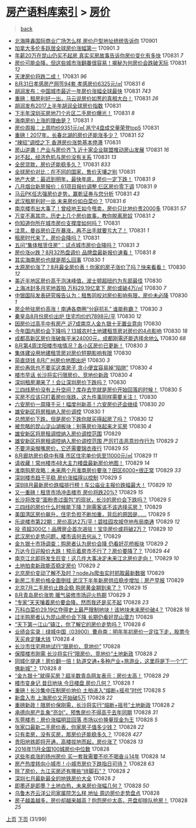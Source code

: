 [房产语料库索引](../../README.md)  > [房价](房价.md)
====
> [back](../README.md)

- [北海隆鑫国际商业广场怎么样 房价户型地址统统告诉你](http://jkwz.applinzi.com/ittc/7008261901937804304.html#%E5%8C%97%E6%B5%B7%E9%9A%86%E9%91%AB%E5%9B%BD%E9%99%85%E5%95%86%E4%B8%9A%E5%B9%BF%E5%9C%BA%E6%80%8E%E4%B9%88%E6%A0%B7+%E6%88%BF%E4%BB%B7%E6%88%B7%E5%9E%8B%E5%9C%B0%E5%9D%80%E7%BB%9F%E7%BB%9F%E5%91%8A%E8%AF%89%E4%BD%A0) 170901  
- [加拿大多伦多跃居全球房价涨幅第一](http://jkwz.applinzi.com/ittc/7008257074520392721.html#%E5%8A%A0%E6%8B%BF%E5%A4%A7%E5%A4%9A%E4%BC%A6%E5%A4%9A%E8%B7%83%E5%B1%85%E5%85%A8%E7%90%83%E6%88%BF%E4%BB%B7%E6%B6%A8%E5%B9%85%E7%AC%AC%E4%B8%80) 170901 *3* 
- [年薪20万在昆山仍买不起房 真实买房故事告诉你房价变化有多快](http://jkwz.applinzi.com/ittc/7008098344218657808.html#%E5%B9%B4%E8%96%AA20%E4%B8%87%E5%9C%A8%E6%98%86%E5%B1%B1%E4%BB%8D%E4%B9%B0%E4%B8%8D%E8%B5%B7%E6%88%BF+%E7%9C%9F%E5%AE%9E%E4%B9%B0%E6%88%BF%E6%95%85%E4%BA%8B%E5%91%8A%E8%AF%89%E4%BD%A0%E6%88%BF%E4%BB%B7%E5%8F%98%E5%8C%96%E6%9C%89%E5%A4%9A%E5%BF%AB) 170831 *7* 
- [房价可能会降，但这些城市涨翻番很容易！揭秘为何房价会跌破天际](http://jkwz.applinzi.com/ittc/7008039749187798033.html#%E6%88%BF%E4%BB%B7%E5%8F%AF%E8%83%BD%E4%BC%9A%E9%99%8D%EF%BC%8C%E4%BD%86%E8%BF%99%E4%BA%9B%E5%9F%8E%E5%B8%82%E6%B6%A8%E7%BF%BB%E7%95%AA%E5%BE%88%E5%AE%B9%E6%98%93%EF%BC%81%E6%8F%AD%E7%A7%98%E4%B8%BA%E4%BD%95%E6%88%BF%E4%BB%B7%E4%BC%9A%E8%B7%8C%E7%A0%B4%E5%A4%A9%E9%99%85) 170831 *12* 
- [天津房价将跌二成！](http://jkwz.applinzi.com/ittc/7008036601152930833.html#%E5%A4%A9%E6%B4%A5%E6%88%BF%E4%BB%B7%E5%B0%86%E8%B7%8C%E4%BA%8C%E6%88%90%EF%BC%81) 170831 *96* 
- [8月31日孝感房产网签94套 孝感房价6325元/㎡](http://jkwz.applinzi.com/ittc/7008025433755616273.html#8%E6%9C%8831%E6%97%A5%E5%AD%9D%E6%84%9F%E6%88%BF%E4%BA%A7%E7%BD%91%E7%AD%BE94%E5%A5%97+%E5%AD%9D%E6%84%9F%E6%88%BF%E4%BB%B76325%E5%85%83%2F%E3%8E%A1) 170831 *6* 
- [胡润发布：中国城市最近一年房价涨幅全球最快](http://jkwz.applinzi.com/ittc/7008017168640508944.html#%E8%83%A1%E6%B6%A6%E5%8F%91%E5%B8%83%EF%BC%9A%E4%B8%AD%E5%9B%BD%E5%9F%8E%E5%B8%82%E6%9C%80%E8%BF%91%E4%B8%80%E5%B9%B4%E6%88%BF%E4%BB%B7%E6%B6%A8%E5%B9%85%E5%85%A8%E7%90%83%E6%9C%80%E5%BF%AB) 170831 *743* 
- [重磅：租房利好一出，马云说房价如葱的真相大白！](http://jkwz.applinzi.com/ittc/7008009005346341904.html#%E9%87%8D%E7%A3%85%EF%BC%9A%E7%A7%9F%E6%88%BF%E5%88%A9%E5%A5%BD%E4%B8%80%E5%87%BA%EF%BC%8C%E9%A9%AC%E4%BA%91%E8%AF%B4%E6%88%BF%E4%BB%B7%E5%A6%82%E8%91%B1%E7%9A%84%E7%9C%9F%E7%9B%B8%E5%A4%A7%E7%99%BD%EF%BC%81) 170831 *26* 
- [胡润发布2017上半年胡润全球房价指数](http://jkwz.applinzi.com/ittc/7008002938730185744.html#%E8%83%A1%E6%B6%A6%E5%8F%91%E5%B8%832017%E4%B8%8A%E5%8D%8A%E5%B9%B4%E8%83%A1%E6%B6%A6%E5%85%A8%E7%90%83%E6%88%BF%E4%BB%B7%E6%8C%87%E6%95%B0) 170831  
- [下半年深圳买房地71个片区二手房价曝光！](http://jkwz.applinzi.com/ittc/7008001824215532560.html#%E4%B8%8B%E5%8D%8A%E5%B9%B4%E6%B7%B1%E5%9C%B3%E4%B9%B0%E6%88%BF%E5%9C%B071%E4%B8%AA%E7%89%87%E5%8C%BA%E4%BA%8C%E6%89%8B%E6%88%BF%E4%BB%B7%E6%9B%9D%E5%85%89%EF%BC%81) 170831 *8* 
- [海南房价上涨的理由是？](http://jkwz.applinzi.com/ittc/7007997889996129297.html#%E6%B5%B7%E5%8D%97%E6%88%BF%E4%BB%B7%E4%B8%8A%E6%B6%A8%E7%9A%84%E7%90%86%E7%94%B1%E6%98%AF%EF%BC%9F) 170831 *1* 
- [房价周报：上周均价9351元/㎡ 邕宁4盘成交量荣登top5](http://jkwz.applinzi.com/ittc/7007991488699696144.html#%E6%88%BF%E4%BB%B7%E5%91%A8%E6%8A%A5%EF%BC%9A%E4%B8%8A%E5%91%A8%E5%9D%87%E4%BB%B79351%E5%85%83%2F%E3%8E%A1+%E9%82%95%E5%AE%814%E7%9B%98%E6%88%90%E4%BA%A4%E9%87%8F%E8%8D%A3%E7%99%BBtop5) 170831  
- [重磅！2017年，长春北湖的房价还能涨多少？](http://jkwz.applinzi.com/ittc/7007990347702207505.html#%E9%87%8D%E7%A3%85%EF%BC%812017%E5%B9%B4%EF%BC%8C%E9%95%BF%E6%98%A5%E5%8C%97%E6%B9%96%E7%9A%84%E6%88%BF%E4%BB%B7%E8%BF%98%E8%83%BD%E6%B6%A8%E5%A4%9A%E5%B0%91%EF%BC%9F) 170831 *52* 
- [“辣招”调控之下 香港房价涨势基本停滞](http://jkwz.applinzi.com/ittc/7007984688004858897.html#%E2%80%9C%E8%BE%A3%E6%8B%9B%E2%80%9D%E8%B0%83%E6%8E%A7%E4%B9%8B%E4%B8%8B+%E9%A6%99%E6%B8%AF%E6%88%BF%E4%BB%B7%E6%B6%A8%E5%8A%BF%E5%9F%BA%E6%9C%AC%E5%81%9C%E6%BB%9E) 170831  
- [房山逆袭！产业与房价齐飞 近十家企业联盟推动房山发展](http://jkwz.applinzi.com/ittc/7007974337116898320.html#%E6%88%BF%E5%B1%B1%E9%80%86%E8%A2%AD%EF%BC%81%E4%BA%A7%E4%B8%9A%E4%B8%8E%E6%88%BF%E4%BB%B7%E9%BD%90%E9%A3%9E+%E8%BF%91%E5%8D%81%E5%AE%B6%E4%BC%81%E4%B8%9A%E8%81%94%E7%9B%9F%E6%8E%A8%E5%8A%A8%E6%88%BF%E5%B1%B1%E5%8F%91%E5%B1%95) 170831 *16* 
- [对不起，经济危机与房价没有关系](http://jkwz.applinzi.com/ittc/7007971077064754192.html#%E5%AF%B9%E4%B8%8D%E8%B5%B7%EF%BC%8C%E7%BB%8F%E6%B5%8E%E5%8D%B1%E6%9C%BA%E4%B8%8E%E6%88%BF%E4%BB%B7%E6%B2%A1%E6%9C%89%E5%85%B3%E7%B3%BB) 170831 *13* 
- [全民贷款，房价还能稳多久？](http://jkwz.applinzi.com/ittc/7007970700265260049.html#%E5%85%A8%E6%B0%91%E8%B4%B7%E6%AC%BE%EF%BC%8C%E6%88%BF%E4%BB%B7%E8%BF%98%E8%83%BD%E7%A8%B3%E5%A4%9A%E4%B9%85%EF%BC%9F) 170831 *833* 
- [全球房价对比：在不同的国家，售价天壤之别](http://jkwz.applinzi.com/ittc/7007970393380619280.html#%E5%85%A8%E7%90%83%E6%88%BF%E4%BB%B7%E5%AF%B9%E6%AF%94%EF%BC%9A%E5%9C%A8%E4%B8%8D%E5%90%8C%E7%9A%84%E5%9B%BD%E5%AE%B6%EF%BC%8C%E5%94%AE%E4%BB%B7%E5%A4%A9%E5%A3%A4%E4%B9%8B%E5%88%AB) 170831  
- [地产大佬：最迟到明年，最快年底，房价一定下跌！](http://jkwz.applinzi.com/ittc/7007967732132480016.html#%E5%9C%B0%E4%BA%A7%E5%A4%A7%E4%BD%AC%EF%BC%9A%E6%9C%80%E8%BF%9F%E5%88%B0%E6%98%8E%E5%B9%B4%EF%BC%8C%E6%9C%80%E5%BF%AB%E5%B9%B4%E5%BA%95%EF%BC%8C%E6%88%BF%E4%BB%B7%E4%B8%80%E5%AE%9A%E4%B8%8B%E8%B7%8C%EF%BC%81) 170831 *9* 
- [八月烟台新房报价：61项目报价调整 仨区房价零下调](http://jkwz.applinzi.com/ittc/7007964546093024273.html#%E5%85%AB%E6%9C%88%E7%83%9F%E5%8F%B0%E6%96%B0%E6%88%BF%E6%8A%A5%E4%BB%B7%EF%BC%9A61%E9%A1%B9%E7%9B%AE%E6%8A%A5%E4%BB%B7%E8%B0%83%E6%95%B4+%E4%BB%A8%E5%8C%BA%E6%88%BF%E4%BB%B7%E9%9B%B6%E4%B8%8B%E8%B0%83) 170831 *9* 
- [马云PK任志强房价走势，赢乾证券与您分析](http://jkwz.applinzi.com/ittc/7007956078183318545.html#%E9%A9%AC%E4%BA%91PK%E4%BB%BB%E5%BF%97%E5%BC%BA%E6%88%BF%E4%BB%B7%E8%B5%B0%E5%8A%BF%EF%BC%8C%E8%B5%A2%E4%B9%BE%E8%AF%81%E5%88%B8%E4%B8%8E%E6%82%A8%E5%88%86%E6%9E%90) 170831 *43* 
- [武汉租房利好一出 未来房价如白菜价？](http://jkwz.applinzi.com/ittc/7007926240688997392.html#%E6%AD%A6%E6%B1%89%E7%A7%9F%E6%88%BF%E5%88%A9%E5%A5%BD%E4%B8%80%E5%87%BA+%E6%9C%AA%E6%9D%A5%E6%88%BF%E4%BB%B7%E5%A6%82%E7%99%BD%E8%8F%9C%E4%BB%B7%EF%BC%9F) 170831 *6* 
- [南京楼市出大事了！曾经地王如今甩卖，房价只比地价贵2000多](http://jkwz.applinzi.com/ittc/7007921127916307472.html#%E5%8D%97%E4%BA%AC%E6%A5%BC%E5%B8%82%E5%87%BA%E5%A4%A7%E4%BA%8B%E4%BA%86%EF%BC%81%E6%9B%BE%E7%BB%8F%E5%9C%B0%E7%8E%8B%E5%A6%82%E4%BB%8A%E7%94%A9%E5%8D%96%EF%BC%8C%E6%88%BF%E4%BB%B7%E5%8F%AA%E6%AF%94%E5%9C%B0%E4%BB%B7%E8%B4%B52000%E5%A4%9A) 170831 *57* 
- [万变不离其宗，历史上几个房价故事，教你脱离房奴](http://jkwz.applinzi.com/ittc/7007915520077333521.html#%E4%B8%87%E5%8F%98%E4%B8%8D%E7%A6%BB%E5%85%B6%E5%AE%97%EF%BC%8C%E5%8E%86%E5%8F%B2%E4%B8%8A%E5%87%A0%E4%B8%AA%E6%88%BF%E4%BB%B7%E6%95%85%E4%BA%8B%EF%BC%8C%E6%95%99%E4%BD%A0%E8%84%B1%E7%A6%BB%E6%88%BF%E5%A5%B4) 170831 *2* 
- [你知道你所在城市房价支撑度如何吗？](http://jkwz.applinzi.com/ittc/7007900016130393105.html#%E4%BD%A0%E7%9F%A5%E9%81%93%E4%BD%A0%E6%89%80%E5%9C%A8%E5%9F%8E%E5%B8%82%E6%88%BF%E4%BB%B7%E6%94%AF%E6%92%91%E5%BA%A6%E5%A6%82%E4%BD%95%E5%90%97%EF%BC%9F) 170831  
- [注意，曼谷房价正在暴涨，再不出手就要亏大了！](http://jkwz.applinzi.com/ittc/7007899513719882768.html#%E6%B3%A8%E6%84%8F%EF%BC%8C%E6%9B%BC%E8%B0%B7%E6%88%BF%E4%BB%B7%E6%AD%A3%E5%9C%A8%E6%9A%B4%E6%B6%A8%EF%BC%8C%E5%86%8D%E4%B8%8D%E5%87%BA%E6%89%8B%E5%B0%B1%E8%A6%81%E4%BA%8F%E5%A4%A7%E4%BA%86%EF%BC%81) 170831 *1* 
- [租房时代来了，房价会降吗？](http://jkwz.applinzi.com/ittc/7007893135466955793.html#%E7%A7%9F%E6%88%BF%E6%97%B6%E4%BB%A3%E6%9D%A5%E4%BA%86%EF%BC%8C%E6%88%BF%E4%BB%B7%E4%BC%9A%E9%99%8D%E5%90%97%EF%BC%9F) 170831  
- [五问“集体租赁住房”：试点城市房价会降吗？](http://jkwz.applinzi.com/ittc/7007779402967155729.html#%E4%BA%94%E9%97%AE%E2%80%9C%E9%9B%86%E4%BD%93%E7%A7%9F%E8%B5%81%E4%BD%8F%E6%88%BF%E2%80%9D%EF%BC%9A%E8%AF%95%E7%82%B9%E5%9F%8E%E5%B8%82%E6%88%BF%E4%BB%B7%E4%BC%9A%E9%99%8D%E5%90%97%EF%BC%9F) 170831 *3* 
- [房价涨or跌？8月32热盘调价 品牌盘最新报价速看！](http://jkwz.applinzi.com/ittc/7007749807987491856.html#%E6%88%BF%E4%BB%B7%E6%B6%A8or%E8%B7%8C%EF%BC%9F8%E6%9C%8832%E7%83%AD%E7%9B%98%E8%B0%83%E4%BB%B7+%E5%93%81%E7%89%8C%E7%9B%98%E6%9C%80%E6%96%B0%E6%8A%A5%E4%BB%B7%E9%80%9F%E7%9C%8B%EF%BC%81) 170831 *8* 
- [其实海南房价也就是那么回事](http://jkwz.applinzi.com/ittc/7007684583410369552.html#%E5%85%B6%E5%AE%9E%E6%B5%B7%E5%8D%97%E6%88%BF%E4%BB%B7%E4%B9%9F%E5%B0%B1%E6%98%AF%E9%82%A3%E4%B9%88%E5%9B%9E%E4%BA%8B) 170830 *1* 
- [太原房价涨了？8月最全房价表！你家的房子涨价了吗？快来看看！](http://jkwz.applinzi.com/ittc/7007680539778352145.html#%E5%A4%AA%E5%8E%9F%E6%88%BF%E4%BB%B7%E6%B6%A8%E4%BA%86%EF%BC%9F8%E6%9C%88%E6%9C%80%E5%85%A8%E6%88%BF%E4%BB%B7%E8%A1%A8%EF%BC%81%E4%BD%A0%E5%AE%B6%E7%9A%84%E6%88%BF%E5%AD%90%E6%B6%A8%E4%BB%B7%E4%BA%86%E5%90%97%EF%BC%9F%E5%BF%AB%E6%9D%A5%E7%9C%8B%E7%9C%8B%EF%BC%81) 170830 *12* 
- [美近半地区房价高于泡沫峰值，波士顿超纽约为东部最佳](http://jkwz.applinzi.com/ittc/7007660834569061392.html#%E7%BE%8E%E8%BF%91%E5%8D%8A%E5%9C%B0%E5%8C%BA%E6%88%BF%E4%BB%B7%E9%AB%98%E4%BA%8E%E6%B3%A1%E6%B2%AB%E5%B3%B0%E5%80%BC%EF%BC%8C%E6%B3%A2%E5%A3%AB%E9%A1%BF%E8%B6%85%E7%BA%BD%E7%BA%A6%E4%B8%BA%E4%B8%9C%E9%83%A8%E6%9C%80%E4%BD%B3) 170830  
- [上海冰封多月宅地首拍 万科29.19亿拿下 房价或破4万/㎡](http://jkwz.applinzi.com/ittc/7007641108094649360.html#%E4%B8%8A%E6%B5%B7%E5%86%B0%E5%B0%81%E5%A4%9A%E6%9C%88%E5%AE%85%E5%9C%B0%E9%A6%96%E6%8B%8D+%E4%B8%87%E7%A7%9129.19%E4%BA%BF%E6%8B%BF%E4%B8%8B+%E6%88%BF%E4%BB%B7%E6%88%96%E7%A0%B44%E4%B8%87%2F%E3%8E%A1) 170830 *7* 
- [中银国际发表研究报告认为：租售同权对房价影响有限，房价未必降](http://jkwz.applinzi.com/ittc/7007640035866969105.html#%E4%B8%AD%E9%93%B6%E5%9B%BD%E9%99%85%E5%8F%91%E8%A1%A8%E7%A0%94%E7%A9%B6%E6%8A%A5%E5%91%8A%E8%AE%A4%E4%B8%BA%EF%BC%9A%E7%A7%9F%E5%94%AE%E5%90%8C%E6%9D%83%E5%AF%B9%E6%88%BF%E4%BB%B7%E5%BD%B1%E5%93%8D%E6%9C%89%E9%99%90%EF%BC%8C%E6%88%BF%E4%BB%B7%E6%9C%AA%E5%BF%85%E9%99%8D) 170830 *1* 
- [房企抢驻房价高涨！南通各商圈“分庭抗礼” 谁能称霸？](http://jkwz.applinzi.com/ittc/7007626502236275729.html#%E6%88%BF%E4%BC%81%E6%8A%A2%E9%A9%BB%E6%88%BF%E4%BB%B7%E9%AB%98%E6%B6%A8%EF%BC%81%E5%8D%97%E9%80%9A%E5%90%84%E5%95%86%E5%9C%88%E2%80%9C%E5%88%86%E5%BA%AD%E6%8A%97%E7%A4%BC%E2%80%9D+%E8%B0%81%E8%83%BD%E7%A7%B0%E9%9C%B8%EF%BC%9F) 170830 *3* 
- [秦皇岛8月份房价出炉 住宅均价约7898元/平](http://jkwz.applinzi.com/ittc/7007622690423440400.html#%E7%A7%A6%E7%9A%87%E5%B2%9B8%E6%9C%88%E4%BB%BD%E6%88%BF%E4%BB%B7%E5%87%BA%E7%82%89+%E4%BD%8F%E5%AE%85%E5%9D%87%E4%BB%B7%E7%BA%A67898%E5%85%83%2F%E5%B9%B3) 170830 *12* 
- [因房价过高手中有房产 近7成南京人金九银十无置业意向](http://jkwz.applinzi.com/ittc/7007621166863483920.html#%E5%9B%A0%E6%88%BF%E4%BB%B7%E8%BF%87%E9%AB%98%E6%89%8B%E4%B8%AD%E6%9C%89%E6%88%BF%E4%BA%A7+%E8%BF%917%E6%88%90%E5%8D%97%E4%BA%AC%E4%BA%BA%E9%87%91%E4%B9%9D%E9%93%B6%E5%8D%81%E6%97%A0%E7%BD%AE%E4%B8%9A%E6%84%8F%E5%90%91) 170830  
- [今年国内房价会下降吗？13城农村土地建租赁房对房价的4点影响](http://jkwz.applinzi.com/ittc/7007605591915365393.html#%E4%BB%8A%E5%B9%B4%E5%9B%BD%E5%86%85%E6%88%BF%E4%BB%B7%E4%BC%9A%E4%B8%8B%E9%99%8D%E5%90%97%EF%BC%9F13%E5%9F%8E%E5%86%9C%E6%9D%91%E5%9C%9F%E5%9C%B0%E5%BB%BA%E7%A7%9F%E8%B5%81%E6%88%BF%E5%AF%B9%E6%88%BF%E4%BB%B7%E7%9A%844%E7%82%B9%E5%BD%B1%E5%93%8D) 170830 *18* 
- [成都高新区房价涨破每平米24000元，成都刚需还能选择余地么](http://jkwz.applinzi.com/ittc/7007546159747564561.html#%E6%88%90%E9%83%BD%E9%AB%98%E6%96%B0%E5%8C%BA%E6%88%BF%E4%BB%B7%E6%B6%A8%E7%A0%B4%E6%AF%8F%E5%B9%B3%E7%B1%B324000%E5%85%83%EF%BC%8C%E6%88%90%E9%83%BD%E5%88%9A%E9%9C%80%E8%BF%98%E8%83%BD%E9%80%89%E6%8B%A9%E4%BD%99%E5%9C%B0%E4%B9%88) 170830 *68* 
- [8月第4周沈阳楼市啥情况？各小区房价已更新！](http://jkwz.applinzi.com/ittc/7007543770097386513.html#8%E6%9C%88%E7%AC%AC4%E5%91%A8%E6%B2%88%E9%98%B3%E6%A5%BC%E5%B8%82%E5%95%A5%E6%83%85%E5%86%B5%EF%BC%9F%E5%90%84%E5%B0%8F%E5%8C%BA%E6%88%BF%E4%BB%B7%E5%B7%B2%E6%9B%B4%E6%96%B0%EF%BC%81) 170830 *3* 
- [集体建设用地建租赁房对房价短期影响有限](http://jkwz.applinzi.com/ittc/7007543559006454801.html#%E9%9B%86%E4%BD%93%E5%BB%BA%E8%AE%BE%E7%94%A8%E5%9C%B0%E5%BB%BA%E7%A7%9F%E8%B5%81%E6%88%BF%E5%AF%B9%E6%88%BF%E4%BB%B7%E7%9F%AD%E6%9C%9F%E5%BD%B1%E5%93%8D%E6%9C%89%E9%99%90) 170830  
- [简直烧钱 8月广州房价地图出炉](http://jkwz.applinzi.com/ittc/7007541261828113424.html#%E7%AE%80%E7%9B%B4%E7%83%A7%E9%92%B1+8%E6%9C%88%E5%B9%BF%E5%B7%9E%E6%88%BF%E4%BB%B7%E5%9C%B0%E5%9B%BE%E5%87%BA%E7%82%89) 170830 *3* 
- [房价再低也不要买这类房子 贪小便宜容易掉“陷阱”](http://jkwz.applinzi.com/ittc/7007535262882858000.html#%E6%88%BF%E4%BB%B7%E5%86%8D%E4%BD%8E%E4%B9%9F%E4%B8%8D%E8%A6%81%E4%B9%B0%E8%BF%99%E7%B1%BB%E6%88%BF%E5%AD%90+%E8%B4%AA%E5%B0%8F%E4%BE%BF%E5%AE%9C%E5%AE%B9%E6%98%93%E6%8E%89%E2%80%9C%E9%99%B7%E9%98%B1%E2%80%9D) 170830 *4* 
- [楼市早话 长沙将实行限房价、竞地价新政](http://jkwz.applinzi.com/ittc/7007532515777315857.html#%E6%A5%BC%E5%B8%82%E6%97%A9%E8%AF%9D+%E9%95%BF%E6%B2%99%E5%B0%86%E5%AE%9E%E8%A1%8C%E9%99%90%E6%88%BF%E4%BB%B7%E3%80%81%E7%AB%9E%E5%9C%B0%E4%BB%B7%E6%96%B0%E6%94%BF) 170830 *4* 
- [深圳租房潮来了！会让深圳房价下跌吗？](http://jkwz.applinzi.com/ittc/7007529390567851024.html#%E6%B7%B1%E5%9C%B3%E7%A7%9F%E6%88%BF%E6%BD%AE%E6%9D%A5%E4%BA%86%EF%BC%81%E4%BC%9A%E8%AE%A9%E6%B7%B1%E5%9C%B3%E6%88%BF%E4%BB%B7%E4%B8%8B%E8%B7%8C%E5%90%97%EF%BC%9F) 170830  
- [三四线房价没有上升空间？库存去完就是房价开始回落的时候！](http://jkwz.applinzi.com/ittc/7007521872508617745.html#%E4%B8%89%E5%9B%9B%E7%BA%BF%E6%88%BF%E4%BB%B7%E6%B2%A1%E6%9C%89%E4%B8%8A%E5%8D%87%E7%A9%BA%E9%97%B4%EF%BC%9F%E5%BA%93%E5%AD%98%E5%8E%BB%E5%AE%8C%E5%B0%B1%E6%98%AF%E6%88%BF%E4%BB%B7%E5%BC%80%E5%A7%8B%E5%9B%9E%E8%90%BD%E7%9A%84%E6%97%B6%E5%80%99%EF%BC%81) 170830 *5* 
- [买房不应该只盯着房价涨跌，这九件事同样需要关注！](http://jkwz.applinzi.com/ittc/7007517482640999441.html#%E4%B9%B0%E6%88%BF%E4%B8%8D%E5%BA%94%E8%AF%A5%E5%8F%AA%E7%9B%AF%E7%9D%80%E6%88%BF%E4%BB%B7%E6%B6%A8%E8%B7%8C%EF%BC%8C%E8%BF%99%E4%B9%9D%E4%BB%B6%E4%BA%8B%E5%90%8C%E6%A0%B7%E9%9C%80%E8%A6%81%E5%85%B3%E6%B3%A8%EF%BC%81) 170830  
- [六安房价一周降千元！幅度创新高！六安房价还会继续](http://jkwz.applinzi.com/ittc/7007515963111769105.html#%E5%85%AD%E5%AE%89%E6%88%BF%E4%BB%B7%E4%B8%80%E5%91%A8%E9%99%8D%E5%8D%83%E5%85%83%EF%BC%81%E5%B9%85%E5%BA%A6%E5%88%9B%E6%96%B0%E9%AB%98%EF%BC%81%E5%85%AD%E5%AE%89%E6%88%BF%E4%BB%B7%E8%BF%98%E4%BC%9A%E7%BB%A7%E7%BB%AD) 170830 *20* 
- [雄安新区将房租纳入房价调控](http://jkwz.applinzi.com/ittc/7007500196018390032.html#%E9%9B%84%E5%AE%89%E6%96%B0%E5%8C%BA%E5%B0%86%E6%88%BF%E7%A7%9F%E7%BA%B3%E5%85%A5%E6%88%BF%E4%BB%B7%E8%B0%83%E6%8E%A7) 170830 *1* 
- [总想房价下跌，但是房价下跌你就买得起房了吗？](http://jkwz.applinzi.com/ittc/7007382080865174545.html#%E6%80%BB%E6%83%B3%E6%88%BF%E4%BB%B7%E4%B8%8B%E8%B7%8C%EF%BC%8C%E4%BD%86%E6%98%AF%E6%88%BF%E4%BB%B7%E4%B8%8B%E8%B7%8C%E4%BD%A0%E5%B0%B1%E4%B9%B0%E5%BE%97%E8%B5%B7%E6%88%BF%E4%BA%86%E5%90%97%EF%BC%9F) 170830 *12* 
- [被忽略的昆山淀山湖板块：别等房价涨起来才买房](http://jkwz.applinzi.com/ittc/7007487087392326672.html#%E8%A2%AB%E5%BF%BD%E7%95%A5%E7%9A%84%E6%98%86%E5%B1%B1%E6%B7%80%E5%B1%B1%E6%B9%96%E6%9D%BF%E5%9D%97%EF%BC%9A%E5%88%AB%E7%AD%89%E6%88%BF%E4%BB%B7%E6%B6%A8%E8%B5%B7%E6%9D%A5%E6%89%8D%E4%B9%B0%E6%88%BF) 170830 *4* 
- [雄安新区将房租调控纳入房价调控范围](http://jkwz.applinzi.com/ittc/7007331707127333904.html#%E9%9B%84%E5%AE%89%E6%96%B0%E5%8C%BA%E5%B0%86%E6%88%BF%E7%A7%9F%E8%B0%83%E6%8E%A7%E7%BA%B3%E5%85%A5%E6%88%BF%E4%BB%B7%E8%B0%83%E6%8E%A7%E8%8C%83%E5%9B%B4) 170829  
- [雄安新区将房租调控纳入房价调控范围 严厉打击恶意炒作行为](http://jkwz.applinzi.com/ittc/7007337076247495697.html#%E9%9B%84%E5%AE%89%E6%96%B0%E5%8C%BA%E5%B0%86%E6%88%BF%E7%A7%9F%E8%B0%83%E6%8E%A7%E7%BA%B3%E5%85%A5%E6%88%BF%E4%BB%B7%E8%B0%83%E6%8E%A7%E8%8C%83%E5%9B%B4+%E4%B8%A5%E5%8E%89%E6%89%93%E5%87%BB%E6%81%B6%E6%84%8F%E7%82%92%E4%BD%9C%E8%A1%8C%E4%B8%BA) 170829 *2* 
- [不要渲染猴嘴房价，它还需要锦衣夜行](http://jkwz.applinzi.com/ittc/7007330146774942736.html#%E4%B8%8D%E8%A6%81%E6%B8%B2%E6%9F%93%E7%8C%B4%E5%98%B4%E6%88%BF%E4%BB%B7%EF%BC%8C%E5%AE%83%E8%BF%98%E9%9C%80%E8%A6%81%E9%94%A6%E8%A1%A3%E5%A4%9C%E8%A1%8C) 170829 *55* 
- [8月廊坊房价稳中有降 市区住宅单价低至11000元/㎡](http://jkwz.applinzi.com/ittc/7007258399451120656.html#8%E6%9C%88%E5%BB%8A%E5%9D%8A%E6%88%BF%E4%BB%B7%E7%A8%B3%E4%B8%AD%E6%9C%89%E9%99%8D+%E5%B8%82%E5%8C%BA%E4%BD%8F%E5%AE%85%E5%8D%95%E4%BB%B7%E4%BD%8E%E8%87%B311000%E5%85%83%2F%E3%8E%A1) 170829 *11* 
- [请收藏！常州楼市48大主力楼盘最新房价地图！](http://jkwz.applinzi.com/ittc/7007254223102936080.html#%E8%AF%B7%E6%94%B6%E8%97%8F%EF%BC%81%E5%B8%B8%E5%B7%9E%E6%A5%BC%E5%B8%8248%E5%A4%A7%E4%B8%BB%E5%8A%9B%E6%A5%BC%E7%9B%98%E6%9C%80%E6%96%B0%E6%88%BF%E4%BB%B7%E5%9C%B0%E5%9B%BE%EF%BC%81) 170829 *14* 
- [淮南购房攻略：未来两个月淮南房价要涨？田区6000+很正常](http://jkwz.applinzi.com/ittc/7007256823676273681.html#%E6%B7%AE%E5%8D%97%E8%B4%AD%E6%88%BF%E6%94%BB%E7%95%A5%EF%BC%9A%E6%9C%AA%E6%9D%A5%E4%B8%A4%E4%B8%AA%E6%9C%88%E6%B7%AE%E5%8D%97%E6%88%BF%E4%BB%B7%E8%A6%81%E6%B6%A8%EF%BC%9F%E7%94%B0%E5%8C%BA6000%2B%E5%BE%88%E6%AD%A3%E5%B8%B8) 170829 *33* 
- [深圳楼市趋于平稳 房价涨幅得以控制](http://jkwz.applinzi.com/ittc/7007256704281216017.html#%E6%B7%B1%E5%9C%B3%E6%A5%BC%E5%B8%82%E8%B6%8B%E4%BA%8E%E5%B9%B3%E7%A8%B3+%E6%88%BF%E4%BB%B7%E6%B6%A8%E5%B9%85%E5%BE%97%E4%BB%A5%E6%8E%A7%E5%88%B6) 170829 *5* 
- [深圳8月最新房价跌幅排行榜！车公庙业主报价跌幅最大！](http://jkwz.applinzi.com/ittc/7007254761487991824.html#%E6%B7%B1%E5%9C%B38%E6%9C%88%E6%9C%80%E6%96%B0%E6%88%BF%E4%BB%B7%E8%B7%8C%E5%B9%85%E6%8E%92%E8%A1%8C%E6%A6%9C%EF%BC%81%E8%BD%A6%E5%85%AC%E5%BA%99%E4%B8%9A%E4%B8%BB%E6%8A%A5%E4%BB%B7%E8%B7%8C%E5%B9%85%E6%9C%80%E5%A4%A7%EF%BC%81) 170829 *10* 
- [又一重磅！租赁市场冲击楼市 房价将跌20%?](http://jkwz.applinzi.com/ittc/7007253283658531857.html#%E5%8F%88%E4%B8%80%E9%87%8D%E7%A3%85%EF%BC%81%E7%A7%9F%E8%B5%81%E5%B8%82%E5%9C%BA%E5%86%B2%E5%87%BB%E6%A5%BC%E5%B8%82+%E6%88%BF%E4%BB%B7%E5%B0%86%E8%B7%8C20%25%3F) 170829 *15* 
- [长沙将改变“面粉贵过面包”的现状，长沙的房价会下跌吗？](http://jkwz.applinzi.com/ittc/7007244980085851153.html#%E9%95%BF%E6%B2%99%E5%B0%86%E6%94%B9%E5%8F%98%E2%80%9C%E9%9D%A2%E7%B2%89%E8%B4%B5%E8%BF%87%E9%9D%A2%E5%8C%85%E2%80%9D%E7%9A%84%E7%8E%B0%E7%8A%B6%EF%BC%8C%E9%95%BF%E6%B2%99%E7%9A%84%E6%88%BF%E4%BB%B7%E4%BC%9A%E4%B8%8B%E8%B7%8C%E5%90%97%EF%BC%9F) 170829 *5* 
- [三四线的房价什么时候能下降？刚需客该不该选择买房？](http://jkwz.applinzi.com/ittc/7007240579757638672.html#%E4%B8%89%E5%9B%9B%E7%BA%BF%E7%9A%84%E6%88%BF%E4%BB%B7%E4%BB%80%E4%B9%88%E6%97%B6%E5%80%99%E8%83%BD%E4%B8%8B%E9%99%8D%EF%BC%9F%E5%88%9A%E9%9C%80%E5%AE%A2%E8%AF%A5%E4%B8%8D%E8%AF%A5%E9%80%89%E6%8B%A9%E4%B9%B0%E6%88%BF%EF%BC%9F) 170829  
- [美国湾区房价飙升，住宅负担不断加重，背后的原因是……](http://jkwz.applinzi.com/ittc/7007235606600746001.html#%E7%BE%8E%E5%9B%BD%E6%B9%BE%E5%8C%BA%E6%88%BF%E4%BB%B7%E9%A3%99%E5%8D%87%EF%BC%8C%E4%BD%8F%E5%AE%85%E8%B4%9F%E6%8B%85%E4%B8%8D%E6%96%AD%E5%8A%A0%E9%87%8D%EF%BC%8C%E8%83%8C%E5%90%8E%E7%9A%84%E5%8E%9F%E5%9B%A0%E6%98%AF%E2%80%A6%E2%80%A6) 170829 *5* 
- [乐说楼市第22期：房价高达2万/平！碧桂园攻城夺地布局南通](http://jkwz.applinzi.com/ittc/7007233140131890193.html#%E4%B9%90%E8%AF%B4%E6%A5%BC%E5%B8%82%E7%AC%AC22%E6%9C%9F%EF%BC%9A%E6%88%BF%E4%BB%B7%E9%AB%98%E8%BE%BE2%E4%B8%87%2F%E5%B9%B3%EF%BC%81%E7%A2%A7%E6%A1%82%E5%9B%AD%E6%94%BB%E5%9F%8E%E5%A4%BA%E5%9C%B0%E5%B8%83%E5%B1%80%E5%8D%97%E9%80%9A) 170829 *12* 
- [投 资超300亿！品牌房企首次进驻！宝华房价或将破2万？](http://jkwz.applinzi.com/ittc/7007193961725445136.html#%E6%8A%95+%E8%B5%84%E8%B6%85300%E4%BA%BF%EF%BC%81%E5%93%81%E7%89%8C%E6%88%BF%E4%BC%81%E9%A6%96%E6%AC%A1%E8%BF%9B%E9%A9%BB%EF%BC%81%E5%AE%9D%E5%8D%8E%E6%88%BF%E4%BB%B7%E6%88%96%E5%B0%86%E7%A0%B42%E4%B8%87%EF%BC%9F) 170829 *10* 
- [武汉房价走势问题，楼市该何去何从？](http://jkwz.applinzi.com/ittc/7007191232663782417.html#%E6%AD%A6%E6%B1%89%E6%88%BF%E4%BB%B7%E8%B5%B0%E5%8A%BF%E9%97%AE%E9%A2%98%EF%BC%8C%E6%A5%BC%E5%B8%82%E8%AF%A5%E4%BD%95%E5%8E%BB%E4%BD%95%E4%BB%8E%EF%BC%9F) 170829  
- [金九银十市场调查：购房者认为房价会降 仍看好花桥板块](http://jkwz.applinzi.com/ittc/7007191130725418000.html#%E9%87%91%E4%B9%9D%E9%93%B6%E5%8D%81%E5%B8%82%E5%9C%BA%E8%B0%83%E6%9F%A5%EF%BC%9A%E8%B4%AD%E6%88%BF%E8%80%85%E8%AE%A4%E4%B8%BA%E6%88%BF%E4%BB%B7%E4%BC%9A%E9%99%8D+%E4%BB%8D%E7%9C%8B%E5%A5%BD%E8%8A%B1%E6%A1%A5%E6%9D%BF%E5%9D%97) 170829 *2* 
- [万达今日迎股价大跌！预示着房市不行了？房价要降了？](http://jkwz.applinzi.com/ittc/7007180563289736209.html#%E4%B8%87%E8%BE%BE%E4%BB%8A%E6%97%A5%E8%BF%8E%E8%82%A1%E4%BB%B7%E5%A4%A7%E8%B7%8C%EF%BC%81%E9%A2%84%E7%A4%BA%E7%9D%80%E6%88%BF%E5%B8%82%E4%B8%8D%E8%A1%8C%E4%BA%86%EF%BC%9F%E6%88%BF%E4%BB%B7%E8%A6%81%E9%99%8D%E4%BA%86%EF%BC%9F) 170829 *44* 
- [南京江北即将发生巨变！这几件大事决定未来江北房价走向！](http://jkwz.applinzi.com/ittc/7007179736655332369.html#%E5%8D%97%E4%BA%AC%E6%B1%9F%E5%8C%97%E5%8D%B3%E5%B0%86%E5%8F%91%E7%94%9F%E5%B7%A8%E5%8F%98%EF%BC%81%E8%BF%99%E5%87%A0%E4%BB%B6%E5%A4%A7%E4%BA%8B%E5%86%B3%E5%AE%9A%E6%9C%AA%E6%9D%A5%E6%B1%9F%E5%8C%97%E6%88%BF%E4%BB%B7%E8%B5%B0%E5%90%91%EF%BC%81) 170829 *10* 
- [土地拍卖新政能否稳定房价](http://jkwz.applinzi.com/ittc/7007170771577996304.html#%E5%9C%9F%E5%9C%B0%E6%8B%8D%E5%8D%96%E6%96%B0%E6%94%BF%E8%83%BD%E5%90%A6%E7%A8%B3%E5%AE%9A%E6%88%BF%E4%BB%B7) 170829 *2* 
- [北京房价变动了解不及时？nodeJs爬虫实时抓取最新数据](http://jkwz.applinzi.com/ittc/7007159834443777040.html#%E5%8C%97%E4%BA%AC%E6%88%BF%E4%BB%B7%E5%8F%98%E5%8A%A8%E4%BA%86%E8%A7%A3%E4%B8%8D%E5%8F%8A%E6%97%B6%EF%BC%9FnodeJs%E7%88%AC%E8%99%AB%E5%AE%9E%E6%97%B6%E6%8A%93%E5%8F%96%E6%9C%80%E6%96%B0%E6%95%B0%E6%8D%AE) 170829  
- [新房二手房价格全面倒挂 武汉下半年新房供应稳步增加｜房产早报](http://jkwz.applinzi.com/ittc/7007157858603631632.html#%E6%96%B0%E6%88%BF%E4%BA%8C%E6%89%8B%E6%88%BF%E4%BB%B7%E6%A0%BC%E5%85%A8%E9%9D%A2%E5%80%92%E6%8C%82+%E6%AD%A6%E6%B1%89%E4%B8%8B%E5%8D%8A%E5%B9%B4%E6%96%B0%E6%88%BF%E4%BE%9B%E5%BA%94%E7%A8%B3%E6%AD%A5%E5%A2%9E%E5%8A%A0%EF%BD%9C%E6%88%BF%E4%BA%A7%E6%97%A9%E6%8A%A5) 170829  
- [北京7月二手房价止跌企稳 购房黄金期到来了？](http://jkwz.applinzi.com/ittc/7007156996623827984.html#%E5%8C%97%E4%BA%AC7%E6%9C%88%E4%BA%8C%E6%89%8B%E6%88%BF%E4%BB%B7%E6%AD%A2%E8%B7%8C%E4%BC%81%E7%A8%B3+%E8%B4%AD%E6%88%BF%E9%BB%84%E9%87%91%E6%9C%9F%E5%88%B0%E6%9D%A5%E4%BA%86%EF%BC%9F) 170829 *15* 
- [8月青岛房价涨势 暖气装修市场迎火热期](http://jkwz.applinzi.com/ittc/7007139814523274257.html#8%E6%9C%88%E9%9D%92%E5%B2%9B%E6%88%BF%E4%BB%B7%E6%B6%A8%E5%8A%BF+%E6%9A%96%E6%B0%94%E8%A3%85%E4%BF%AE%E5%B8%82%E5%9C%BA%E8%BF%8E%E7%81%AB%E7%83%AD%E6%9C%9F) 170829 *3* 
- [“专家”天天嚷着房价要会降，然而我还是买不起](http://jkwz.applinzi.com/ittc/7007005528247763984.html#%E2%80%9C%E4%B8%93%E5%AE%B6%E2%80%9D%E5%A4%A9%E5%A4%A9%E5%9A%B7%E7%9D%80%E6%88%BF%E4%BB%B7%E8%A6%81%E4%BC%9A%E9%99%8D%EF%BC%8C%E7%84%B6%E8%80%8C%E6%88%91%E8%BF%98%E6%98%AF%E4%B9%B0%E4%B8%8D%E8%B5%B7) 170828 *23* 
- [万科白菜价29.19亿夺得史上最严限制地块！该地块未来房价破4？](http://jkwz.applinzi.com/ittc/7007004249849070609.html#%E4%B8%87%E7%A7%91%E7%99%BD%E8%8F%9C%E4%BB%B729.19%E4%BA%BF%E5%A4%BA%E5%BE%97%E5%8F%B2%E4%B8%8A%E6%9C%80%E4%B8%A5%E9%99%90%E5%88%B6%E5%9C%B0%E5%9D%97%EF%BC%81%E8%AF%A5%E5%9C%B0%E5%9D%97%E6%9C%AA%E6%9D%A5%E6%88%BF%E4%BB%B7%E7%A0%B44%EF%BC%9F) 170828 *16* 
- [过半购房者认为昆山房价会下降 长期仍看好昆山潜力](http://jkwz.applinzi.com/ittc/7006999381621081105.html#%E8%BF%87%E5%8D%8A%E8%B4%AD%E6%88%BF%E8%80%85%E8%AE%A4%E4%B8%BA%E6%98%86%E5%B1%B1%E6%88%BF%E4%BB%B7%E4%BC%9A%E4%B8%8B%E9%99%8D+%E9%95%BF%E6%9C%9F%E4%BB%8D%E7%9C%8B%E5%A5%BD%E6%98%86%E5%B1%B1%E6%BD%9C%E5%8A%9B) 170828  
- [“天下第一江山”镇江，你了解它的房价走势吗？](http://jkwz.applinzi.com/ittc/7006999017559688208.html#%E2%80%9C%E5%A4%A9%E4%B8%8B%E7%AC%AC%E4%B8%80%E6%B1%9F%E5%B1%B1%E2%80%9D%E9%95%87%E6%B1%9F%EF%BC%8C%E4%BD%A0%E4%BA%86%E8%A7%A3%E5%AE%83%E7%9A%84%E6%88%BF%E4%BB%B7%E8%B5%B0%E5%8A%BF%E5%90%97%EF%BC%9F) 170828 *6* 
- [业绩会实录｜绿城中国（03900）曹舟南：明年年初房价一定往下走，股票今天买肯定赚大钱](http://jkwz.applinzi.com/ittc/7006995805154837521.html#%E4%B8%9A%E7%BB%A9%E4%BC%9A%E5%AE%9E%E5%BD%95%EF%BD%9C%E7%BB%BF%E5%9F%8E%E4%B8%AD%E5%9B%BD%EF%BC%8803900%EF%BC%89%E6%9B%B9%E8%88%9F%E5%8D%97%EF%BC%9A%E6%98%8E%E5%B9%B4%E5%B9%B4%E5%88%9D%E6%88%BF%E4%BB%B7%E4%B8%80%E5%AE%9A%E5%BE%80%E4%B8%8B%E8%B5%B0%EF%BC%8C%E8%82%A1%E7%A5%A8%E4%BB%8A%E5%A4%A9%E4%B9%B0%E8%82%AF%E5%AE%9A%E8%B5%9A%E5%A4%A7%E9%92%B1) 170828 *4* 
- [长沙市住宅用地试行“限房价、竞地价”](http://jkwz.applinzi.com/ittc/7006963775599805456.html#%E9%95%BF%E6%B2%99%E5%B8%82%E4%BD%8F%E5%AE%85%E7%94%A8%E5%9C%B0%E8%AF%95%E8%A1%8C%E2%80%9C%E9%99%90%E6%88%BF%E4%BB%B7%E3%80%81%E7%AB%9E%E5%9C%B0%E4%BB%B7%E2%80%9D) 170828  
- [保障楼市刚需 长沙将实行“限房价、竞地价”土地新政](http://jkwz.applinzi.com/ittc/7006961435165590544.html#%E4%BF%9D%E9%9A%9C%E6%A5%BC%E5%B8%82%E5%88%9A%E9%9C%80+%E9%95%BF%E6%B2%99%E5%B0%86%E5%AE%9E%E8%A1%8C%E2%80%9C%E9%99%90%E6%88%BF%E4%BB%B7%E3%80%81%E7%AB%9E%E5%9C%B0%E4%BB%B7%E2%80%9D%E5%9C%9F%E5%9C%B0%E6%96%B0%E6%94%BF) 170828 *2* 
- [同城化提速！房价翻一倍！轨道交通+多种产业+旅游业，这里将是下一个“广佛新城”？](http://jkwz.applinzi.com/ittc/7006952829758211089.html#%E5%90%8C%E5%9F%8E%E5%8C%96%E6%8F%90%E9%80%9F%EF%BC%81%E6%88%BF%E4%BB%B7%E7%BF%BB%E4%B8%80%E5%80%8D%EF%BC%81%E8%BD%A8%E9%81%93%E4%BA%A4%E9%80%9A%2B%E5%A4%9A%E7%A7%8D%E4%BA%A7%E4%B8%9A%2B%E6%97%85%E6%B8%B8%E4%B8%9A%EF%BC%8C%E8%BF%99%E9%87%8C%E5%B0%86%E6%98%AF%E4%B8%8B%E4%B8%80%E4%B8%AA%E2%80%9C%E5%B9%BF%E4%BD%9B%E6%96%B0%E5%9F%8E%E2%80%9D%EF%BC%9F) 170828 *8* 
- [“金九银十”就得买房？超半数青岛网友表示：房价太高！](http://jkwz.applinzi.com/ittc/7006920199067141136.html#%E2%80%9C%E9%87%91%E4%B9%9D%E9%93%B6%E5%8D%81%E2%80%9D%E5%B0%B1%E5%BE%97%E4%B9%B0%E6%88%BF%EF%BC%9F%E8%B6%85%E5%8D%8A%E6%95%B0%E9%9D%92%E5%B2%9B%E7%BD%91%E5%8F%8B%E8%A1%A8%E7%A4%BA%EF%BC%9A%E6%88%BF%E4%BB%B7%E5%A4%AA%E9%AB%98%EF%BC%81) 170828 *29* 
- [楼市变身记 昔日地块 今日楼盘 房价几何？](http://jkwz.applinzi.com/ittc/7006900792416814096.html#%E6%A5%BC%E5%B8%82%E5%8F%98%E8%BA%AB%E8%AE%B0+%E6%98%94%E6%97%A5%E5%9C%B0%E5%9D%97+%E4%BB%8A%E6%97%A5%E6%A5%BC%E7%9B%98+%E6%88%BF%E4%BB%B7%E5%87%A0%E4%BD%95%EF%BC%9F) 170828 *1* 
- [重磅！长沙集中压制房价地价 土拍进入“熔断+摇号”时代](http://jkwz.applinzi.com/ittc/7006899352520623121.html#%E9%87%8D%E7%A3%85%EF%BC%81%E9%95%BF%E6%B2%99%E9%9B%86%E4%B8%AD%E5%8E%8B%E5%88%B6%E6%88%BF%E4%BB%B7%E5%9C%B0%E4%BB%B7+%E5%9C%9F%E6%8B%8D%E8%BF%9B%E5%85%A5%E2%80%9C%E7%86%94%E6%96%AD%2B%E6%91%87%E5%8F%B7%E2%80%9D%E6%97%B6%E4%BB%A3) 170828 *5* 
- [新盘入市 上海房价又开始破5万](http://jkwz.applinzi.com/ittc/7006897064087389200.html#%E6%96%B0%E7%9B%98%E5%85%A5%E5%B8%82+%E4%B8%8A%E6%B5%B7%E6%88%BF%E4%BB%B7%E5%8F%88%E5%BC%80%E5%A7%8B%E7%A0%B45%E4%B8%87) 170828 *22* 
- [重磅新政！限房价保刚需，长沙将实行“熔断+摇号”土地新政](http://jkwz.applinzi.com/ittc/7006885693866116113.html#%E9%87%8D%E7%A3%85%E6%96%B0%E6%94%BF%EF%BC%81%E9%99%90%E6%88%BF%E4%BB%B7%E4%BF%9D%E5%88%9A%E9%9C%80%EF%BC%8C%E9%95%BF%E6%B2%99%E5%B0%86%E5%AE%9E%E8%A1%8C%E2%80%9C%E7%86%94%E6%96%AD%2B%E6%91%87%E5%8F%B7%E2%80%9D%E5%9C%9F%E5%9C%B0%E6%96%B0%E6%94%BF) 170828 *2* 
- [承德向房产乱象“亮剑”，预售房价不得高于去年同期](http://jkwz.applinzi.com/ittc/7006875720046085137.html#%E6%89%BF%E5%BE%B7%E5%90%91%E6%88%BF%E4%BA%A7%E4%B9%B1%E8%B1%A1%E2%80%9C%E4%BA%AE%E5%89%91%E2%80%9D%EF%BC%8C%E9%A2%84%E5%94%AE%E6%88%BF%E4%BB%B7%E4%B8%8D%E5%BE%97%E9%AB%98%E4%BA%8E%E5%8E%BB%E5%B9%B4%E5%90%8C%E6%9C%9F) 170828 *31* 
- [东莞楼市：房价涨幅明显回落 市场以价换量现金为王](http://jkwz.applinzi.com/ittc/7006872257400669201.html#%E4%B8%9C%E8%8E%9E%E6%A5%BC%E5%B8%82%EF%BC%9A%E6%88%BF%E4%BB%B7%E6%B6%A8%E5%B9%85%E6%98%8E%E6%98%BE%E5%9B%9E%E8%90%BD+%E5%B8%82%E5%9C%BA%E4%BB%A5%E4%BB%B7%E6%8D%A2%E9%87%8F%E7%8E%B0%E9%87%91%E4%B8%BA%E7%8E%8B) 170828 *5* 
- [张家口最新二手房价表，你家房子值多少钱？](http://jkwz.applinzi.com/ittc/7006846496094553105.html#%E5%BC%A0%E5%AE%B6%E5%8F%A3%E6%9C%80%E6%96%B0%E4%BA%8C%E6%89%8B%E6%88%BF%E4%BB%B7%E8%A1%A8%EF%BC%8C%E4%BD%A0%E5%AE%B6%E6%88%BF%E5%AD%90%E5%80%BC%E5%A4%9A%E5%B0%91%E9%92%B1%EF%BC%9F) 170828 *22* 
- [只有卖房，没有买房，那房价还能稳多久？](http://jkwz.applinzi.com/ittc/7006863778598355985.html#%E5%8F%AA%E6%9C%89%E5%8D%96%E6%88%BF%EF%BC%8C%E6%B2%A1%E6%9C%89%E4%B9%B0%E6%88%BF%EF%BC%8C%E9%82%A3%E6%88%BF%E4%BB%B7%E8%BF%98%E8%83%BD%E7%A8%B3%E5%A4%9A%E4%B9%85%EF%BC%9F) 170828 *427* 
- [贵阳地铁即将开通，高楼拔地而起，房价涨了](http://jkwz.applinzi.com/ittc/7006828836833199121.html#%E8%B4%B5%E9%98%B3%E5%9C%B0%E9%93%81%E5%8D%B3%E5%B0%86%E5%BC%80%E9%80%9A%EF%BC%8C%E9%AB%98%E6%A5%BC%E6%8B%94%E5%9C%B0%E8%80%8C%E8%B5%B7%EF%BC%8C%E6%88%BF%E4%BB%B7%E6%B6%A8%E4%BA%86) 170828 *13* 
- [2016年11月全国100城房价中位数](http://jkwz.applinzi.com/ittc/7006817164659786768.html#2016%E5%B9%B411%E6%9C%88%E5%85%A8%E5%9B%BD100%E5%9F%8E%E6%88%BF%E4%BB%B7%E4%B8%AD%E4%BD%8D%E6%95%B0) 170828  
- [这些年疯涨的扬州房价 买一套我需要不吃不喝奋斗14年](http://jkwz.applinzi.com/ittc/7006811536432301073.html#%E8%BF%99%E4%BA%9B%E5%B9%B4%E7%96%AF%E6%B6%A8%E7%9A%84%E6%89%AC%E5%B7%9E%E6%88%BF%E4%BB%B7+%E4%B9%B0%E4%B8%80%E5%A5%97%E6%88%91%E9%9C%80%E8%A6%81%E4%B8%8D%E5%90%83%E4%B8%8D%E5%96%9D%E5%A5%8B%E6%96%9714%E5%B9%B4) 170828 *14* 
- [房产热度转向小城市！小城市房价下跌指日可待？](http://jkwz.applinzi.com/ittc/7006797887026234385.html#%E6%88%BF%E4%BA%A7%E7%83%AD%E5%BA%A6%E8%BD%AC%E5%90%91%E5%B0%8F%E5%9F%8E%E5%B8%82%EF%BC%81%E5%B0%8F%E5%9F%8E%E5%B8%82%E6%88%BF%E4%BB%B7%E4%B8%8B%E8%B7%8C%E6%8C%87%E6%97%A5%E5%8F%AF%E5%BE%85%EF%BC%9F) 170828 *63* 
- [除了房价，九江买房还有哪些“绊脚石”？](http://jkwz.applinzi.com/ittc/7006790285722649617.html#%E9%99%A4%E4%BA%86%E6%88%BF%E4%BB%B7%EF%BC%8C%E4%B9%9D%E6%B1%9F%E4%B9%B0%E6%88%BF%E8%BF%98%E6%9C%89%E5%93%AA%E4%BA%9B%E2%80%9C%E7%BB%8A%E8%84%9A%E7%9F%B3%E2%80%9D%EF%BC%9F) 170828 *2* 
- [深圳七月最新最全的地铁房价大全](http://jkwz.applinzi.com/ittc/7006786833562993680.html#%E6%B7%B1%E5%9C%B3%E4%B8%83%E6%9C%88%E6%9C%80%E6%96%B0%E6%9C%80%E5%85%A8%E7%9A%84%E5%9C%B0%E9%93%81%E6%88%BF%E4%BB%B7%E5%A4%A7%E5%85%A8) 170828 *2* 
- [即墨还是即墨？土地白热，未来房价涨幅几何？](http://jkwz.applinzi.com/ittc/7006785115718681617.html#%E5%8D%B3%E5%A2%A8%E8%BF%98%E6%98%AF%E5%8D%B3%E5%A2%A8%EF%BC%9F%E5%9C%9F%E5%9C%B0%E7%99%BD%E7%83%AD%EF%BC%8C%E6%9C%AA%E6%9D%A5%E6%88%BF%E4%BB%B7%E6%B6%A8%E5%B9%85%E5%87%A0%E4%BD%95%EF%BC%9F) 170828 *50* 
- [乌鲁木齐云洋公司家属院怎么样 地址 周边房价走势盘点](http://jkwz.applinzi.com/ittc/7006782693340349457.html#%E4%B9%8C%E9%B2%81%E6%9C%A8%E9%BD%90%E4%BA%91%E6%B4%8B%E5%85%AC%E5%8F%B8%E5%AE%B6%E5%B1%9E%E9%99%A2%E6%80%8E%E4%B9%88%E6%A0%B7+%E5%9C%B0%E5%9D%80+%E5%91%A8%E8%BE%B9%E6%88%BF%E4%BB%B7%E8%B5%B0%E5%8A%BF%E7%9B%98%E7%82%B9) 170828  
- [房子越盖越多，房价却越来越高？抱怨房价太高，开盘却排队抢房！](http://jkwz.applinzi.com/ittc/7006782183048741905.html#%E6%88%BF%E5%AD%90%E8%B6%8A%E7%9B%96%E8%B6%8A%E5%A4%9A%EF%BC%8C%E6%88%BF%E4%BB%B7%E5%8D%B4%E8%B6%8A%E6%9D%A5%E8%B6%8A%E9%AB%98%EF%BC%9F%E6%8A%B1%E6%80%A8%E6%88%BF%E4%BB%B7%E5%A4%AA%E9%AB%98%EF%BC%8C%E5%BC%80%E7%9B%98%E5%8D%B4%E6%8E%92%E9%98%9F%E6%8A%A2%E6%88%BF%EF%BC%81) 170828 *25* 


 [上页](房价32.md) [下页](房价30.md)          (31/99)